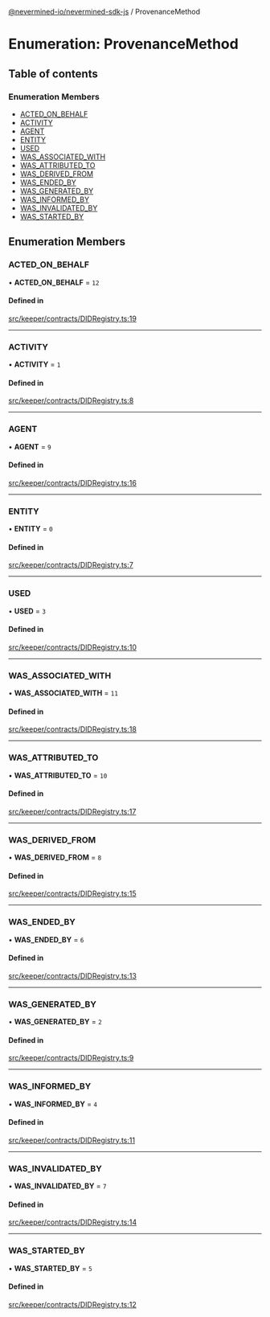 [@nevermined-io/nevermined-sdk-js](../code-reference.md) / ProvenanceMethod

# Enumeration: ProvenanceMethod

## Table of contents

### Enumeration Members

- [ACTED\_ON\_BEHALF](ProvenanceMethod.md#acted_on_behalf)
- [ACTIVITY](ProvenanceMethod.md#activity)
- [AGENT](ProvenanceMethod.md#agent)
- [ENTITY](ProvenanceMethod.md#entity)
- [USED](ProvenanceMethod.md#used)
- [WAS\_ASSOCIATED\_WITH](ProvenanceMethod.md#was_associated_with)
- [WAS\_ATTRIBUTED\_TO](ProvenanceMethod.md#was_attributed_to)
- [WAS\_DERIVED\_FROM](ProvenanceMethod.md#was_derived_from)
- [WAS\_ENDED\_BY](ProvenanceMethod.md#was_ended_by)
- [WAS\_GENERATED\_BY](ProvenanceMethod.md#was_generated_by)
- [WAS\_INFORMED\_BY](ProvenanceMethod.md#was_informed_by)
- [WAS\_INVALIDATED\_BY](ProvenanceMethod.md#was_invalidated_by)
- [WAS\_STARTED\_BY](ProvenanceMethod.md#was_started_by)

## Enumeration Members

### ACTED\_ON\_BEHALF

• **ACTED\_ON\_BEHALF** = ``12``

#### Defined in

[src/keeper/contracts/DIDRegistry.ts:19](https://github.com/nevermined-io/sdk-js/blob/9b831f0/src/keeper/contracts/DIDRegistry.ts#L19)

___

### ACTIVITY

• **ACTIVITY** = ``1``

#### Defined in

[src/keeper/contracts/DIDRegistry.ts:8](https://github.com/nevermined-io/sdk-js/blob/9b831f0/src/keeper/contracts/DIDRegistry.ts#L8)

___

### AGENT

• **AGENT** = ``9``

#### Defined in

[src/keeper/contracts/DIDRegistry.ts:16](https://github.com/nevermined-io/sdk-js/blob/9b831f0/src/keeper/contracts/DIDRegistry.ts#L16)

___

### ENTITY

• **ENTITY** = ``0``

#### Defined in

[src/keeper/contracts/DIDRegistry.ts:7](https://github.com/nevermined-io/sdk-js/blob/9b831f0/src/keeper/contracts/DIDRegistry.ts#L7)

___

### USED

• **USED** = ``3``

#### Defined in

[src/keeper/contracts/DIDRegistry.ts:10](https://github.com/nevermined-io/sdk-js/blob/9b831f0/src/keeper/contracts/DIDRegistry.ts#L10)

___

### WAS\_ASSOCIATED\_WITH

• **WAS\_ASSOCIATED\_WITH** = ``11``

#### Defined in

[src/keeper/contracts/DIDRegistry.ts:18](https://github.com/nevermined-io/sdk-js/blob/9b831f0/src/keeper/contracts/DIDRegistry.ts#L18)

___

### WAS\_ATTRIBUTED\_TO

• **WAS\_ATTRIBUTED\_TO** = ``10``

#### Defined in

[src/keeper/contracts/DIDRegistry.ts:17](https://github.com/nevermined-io/sdk-js/blob/9b831f0/src/keeper/contracts/DIDRegistry.ts#L17)

___

### WAS\_DERIVED\_FROM

• **WAS\_DERIVED\_FROM** = ``8``

#### Defined in

[src/keeper/contracts/DIDRegistry.ts:15](https://github.com/nevermined-io/sdk-js/blob/9b831f0/src/keeper/contracts/DIDRegistry.ts#L15)

___

### WAS\_ENDED\_BY

• **WAS\_ENDED\_BY** = ``6``

#### Defined in

[src/keeper/contracts/DIDRegistry.ts:13](https://github.com/nevermined-io/sdk-js/blob/9b831f0/src/keeper/contracts/DIDRegistry.ts#L13)

___

### WAS\_GENERATED\_BY

• **WAS\_GENERATED\_BY** = ``2``

#### Defined in

[src/keeper/contracts/DIDRegistry.ts:9](https://github.com/nevermined-io/sdk-js/blob/9b831f0/src/keeper/contracts/DIDRegistry.ts#L9)

___

### WAS\_INFORMED\_BY

• **WAS\_INFORMED\_BY** = ``4``

#### Defined in

[src/keeper/contracts/DIDRegistry.ts:11](https://github.com/nevermined-io/sdk-js/blob/9b831f0/src/keeper/contracts/DIDRegistry.ts#L11)

___

### WAS\_INVALIDATED\_BY

• **WAS\_INVALIDATED\_BY** = ``7``

#### Defined in

[src/keeper/contracts/DIDRegistry.ts:14](https://github.com/nevermined-io/sdk-js/blob/9b831f0/src/keeper/contracts/DIDRegistry.ts#L14)

___

### WAS\_STARTED\_BY

• **WAS\_STARTED\_BY** = ``5``

#### Defined in

[src/keeper/contracts/DIDRegistry.ts:12](https://github.com/nevermined-io/sdk-js/blob/9b831f0/src/keeper/contracts/DIDRegistry.ts#L12)
